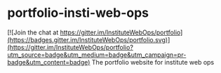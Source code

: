 # portfolio-insti-web-ops

[![Join the chat at https://gitter.im/InstituteWebOps/portfolio](https://badges.gitter.im/InstituteWebOps/portfolio.svg)](https://gitter.im/InstituteWebOps/portfolio?utm_source=badge&utm_medium=badge&utm_campaign=pr-badge&utm_content=badge)
The portfolio website for institute web ops
